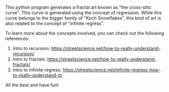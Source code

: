 This python program generates a fractal art known as "the cross-stitc curve". This curve is generated using the concept of regression.
While this curve belongs to the bigger family of "Koch Snowflakes", this kind of art is also related to the concept of "infinite regress".

To learn more about the concepts involved, you can check out the following references:

1. Intro to recursion: https://streetscience.net/how-to-really-understand-recursion/
2. Intro to fractals: https://streetscience.net/how-to-really-understand-fractals/
3. Intro to infinite regress: https://streetscience.net/infinite-regress-how-to-really-understand-it/

All the best and have fun!